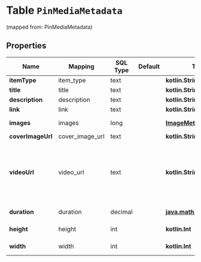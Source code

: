 
# Table `PinMediaMetadata`
(mapped from: PinMediaMetadata)

## Properties
Name | Mapping | SQL Type | Default | Type | Description | Notes
---- | ------- | -------- | ------- | ---- | ----------- | -----
**itemType** | item_type | text |  | **kotlin.String** |  |  [optional]
**title** | title | text |  | **kotlin.String** |  |  [optional]
**description** | description | text |  | **kotlin.String** |  |  [optional]
**link** | link | text |  | **kotlin.String** |  |  [optional]
**images** | images | long |  | [**ImageMetadataImages**](ImageMetadataImages.md) |  |  [optional] [foreignkey]
**coverImageUrl** | cover_image_url | text |  | **kotlin.String** |  |  [optional]
**videoUrl** | video_url | text |  | **kotlin.String** | Video url (720p). &lt;/p&gt;&lt;strong&gt;Note:&lt;/strong&gt; This field is limited and not available to all apps. |  [optional]
**duration** | duration | decimal |  | [**java.math.BigDecimal**](java.math.BigDecimal.md) | Duration (in milliseconds) |  [optional]
**height** | height | int |  | **kotlin.Int** | Height (in pixels) |  [optional]
**width** | width | int |  | **kotlin.Int** | Width (in pixels) |  [optional]












